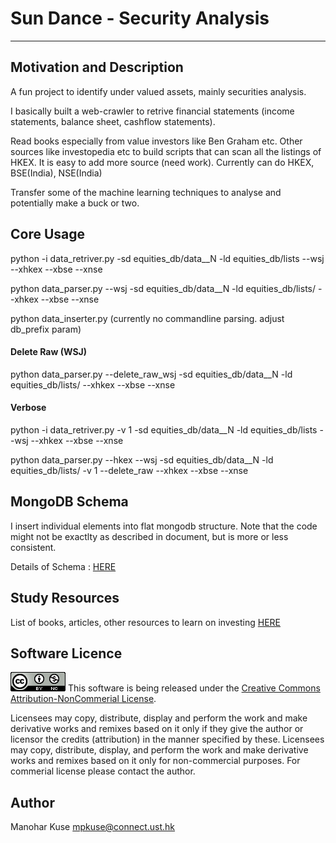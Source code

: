 # Sun Dance - Security Analysis
---


## Motivation and Description
A fun project to identify under valued assets, mainly securities analysis. 

I basically built a web-crawler to retrive financial statements (income statements, 
balance sheet, cashflow statements).

Read books especially from value investors like Ben Graham etc. Other
sources like investopedia etc to build scripts that can scan all the listings of 
HKEX. It is easy to add more source (need work).
Currently can do HKEX, BSE(India), NSE(India)

Transfer some of the machine learning techniques to analyse and potentially make a
buck or two. 

## Core Usage 
python -i data_retriver.py  -sd equities_db/data__N -ld equities_db/lists --wsj --xhkex --xbse --xnse

python data_parser.py --wsj -sd equities_db/data__N -ld equities_db/lists/  --xhkex --xbse --xnse

python data_inserter.py (currently no commandline parsing. adjust db_prefix param)

#### Delete Raw (WSJ)
python data_parser.py --delete_raw_wsj -sd equities_db/data__N -ld equities_db/lists/  --xhkex --xbse --xnse


#### Verbose
python -i data_retriver.py -v 1  -sd equities_db/data__N -ld equities_db/lists --wsj --xhkex --xbse --xnse

python data_parser.py --hkex --wsj -sd equities_db/data__N -ld equities_db/lists/ -v 1 --delete_raw --xhkex --xbse --xnse

## MongoDB Schema
I insert individual elements into flat mongodb structure. Note that the code might not be exactlty as described in document, but is more or less consistent. 

Details of Schema : [HERE](documents/mongodb_schema_details.md)


## Study Resources
List of books, articles, other resources to learn on investing [HERE](documents/economics_theory/README.md)

## Software Licence
![License ICO](documents/images/88x31.png)
This software is being released under the [Creative Commons Attribution-NonCommerial License](https://creativecommons.org/licenses/by-nc/4.0/legalcode). 


Licensees may copy, distribute, display and perform the work and make derivative works and remixes based on it only if they give the author or licensor the credits (attribution) in the manner specified by these.
Licensees may copy, distribute, display, and perform the work and make derivative works and remixes based on it only for non-commercial purposes.
For commerial license please contact the author. 

## Author
Manohar Kuse <mpkuse@connect.ust.hk>

